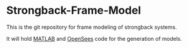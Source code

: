 # Strongback-Frame-Model
This is the git repository for frame modeling of strongback systems.

It will hold [MATLAB][1] and [OpenSees][2] code for the generation of models.

[1]: https://www.mathworks.com/products/matlab.html
[2]: opensees.berkeley.edu
